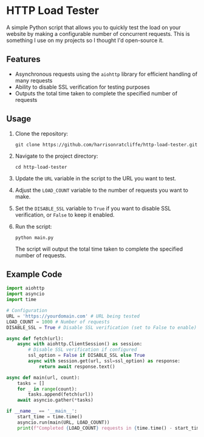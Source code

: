 # HTTP Load Tester

A simple Python script that allows you to quickly test the load on your website by making a configurable number of concurrent requests. This is something I use on my projects so I thought I'd open-source it.

## Features
- Asynchronous requests using the `aiohttp` library for efficient handling of many requests
- Ability to disable SSL verification for testing purposes
- Outputs the total time taken to complete the specified number of requests

## Usage

1. Clone the repository:
   ```
   git clone https://github.com/harrisonratcliffe/http-load-tester.git
   ```

2. Navigate to the project directory:
   ```
   cd http-load-tester
   ```

3. Update the `URL` variable in the script to the URL you want to test.

4. Adjust the `LOAD_COUNT` variable to the number of requests you want to make.

5. Set the `DISABLE_SSL` variable to `True` if you want to disable SSL verification, or `False` to keep it enabled.

6. Run the script:
   ```
   python main.py
   ```

   The script will output the total time taken to complete the specified number of requests.

## Example Code

```python
import aiohttp
import asyncio
import time

# Configuration
URL = 'https://yourdomain.com' # URL being tested
LOAD_COUNT = 1000 # Number of requests
DISABLE_SSL = True # Disable SSL verification (set to False to enable)

async def fetch(url):
    async with aiohttp.ClientSession() as session:
        # Disable SSL verification if configured
        ssl_option = False if DISABLE_SSL else True
        async with session.get(url, ssl=ssl_option) as response:
            return await response.text()

async def main(url, count):
    tasks = []
    for _ in range(count):
        tasks.append(fetch(url))
    await asyncio.gather(*tasks)

if __name__ == '__main__':
    start_time = time.time()
    asyncio.run(main(URL, LOAD_COUNT))
    print(f"Completed {LOAD_COUNT} requests in {time.time() - start_time:.2f} seconds.")
```
